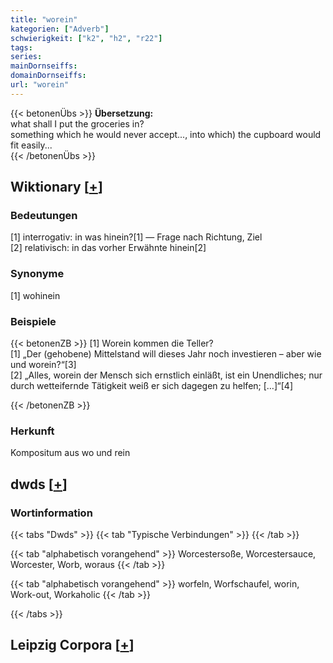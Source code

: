 ```yaml
---
title: "worein"
kategorien: ["Adverb"]
schwierigkeit: ["k2", "h2", "r22"]
tags:
series:
mainDornseiffs:
domainDornseiffs:
url: "worein"
---
```


{{< betonenÜbs >}}
**Übersetzung:**  
what shall I put the groceries in?  
something which he would never accept..., into which) the cupboard would fit easily...  
{{< /betonenÜbs >}}

## Wiktionary [[+](https://de.wiktionary.org/wiki/worein)]

### Bedeutungen
[1] interrogativ: in was hinein?[1] — Frage nach Richtung, Ziel  
[2] relativisch: in das vorher Erwähnte hinein[2]  

### Synonyme
[1] wohinein  

### Beispiele
{{< betonenZB >}}
[1] Worein kommen die Teller?  
[1] „Der (gehobene) Mittelstand will dieses Jahr noch investieren – aber wie und worein?“[3]  
[2] „Alles, worein der Mensch sich ernstlich einläßt, ist ein Unendliches; nur durch wetteifernde Tätigkeit weiß er sich dagegen zu helfen; […]“[4]  

{{< /betonenZB >}}
### Herkunft
Kompositum aus wo und rein  



## dwds [[+](https://www.dwds.de/wb/worein)]

### Wortinformation
{{< tabs "Dwds" >}}
{{< tab "Typische Verbindungen" >}}
{{< /tab >}}

{{< tab "alphabetisch vorangehend" >}}
Worcestersoße, Worcestersauce, Worcester, Worb, woraus
{{< /tab >}}

{{< tab "alphabetisch vorangehend" >}}
worfeln, Worfschaufel, worin, Work-out, Workaholic
{{< /tab >}}

{{< /tabs >}}

## Leipzig Corpora [[+](https://corpora.uni-leipzig.de/en/res?word=worein&corpusId=deu_newscrawl-public_2018)]

